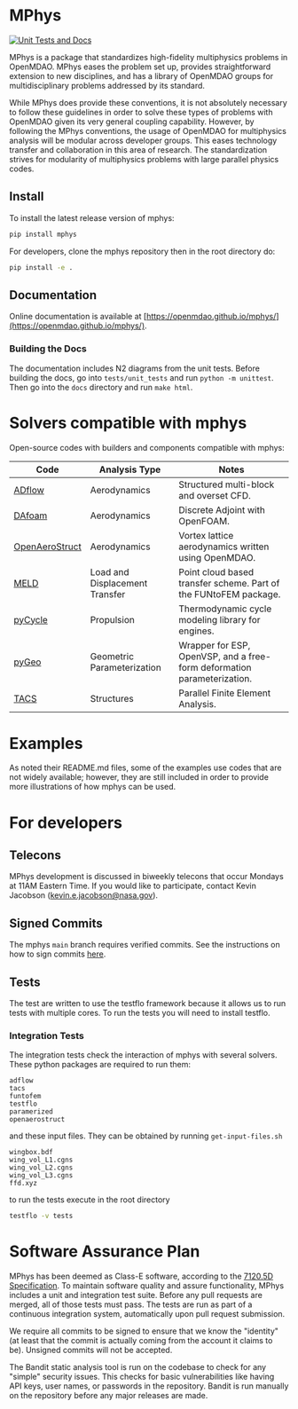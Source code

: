 # MPhys
[![Unit Tests and Docs](https://github.com/OpenMDAO/mphys/actions/workflows/unit_tests_and_docs.yml/badge.svg)](https://github.com/OpenMDAO/mphys/actions/workflows/unit_tests_and_docs.yml)

MPhys is a package that standardizes high-fidelity multiphysics problems in OpenMDAO.
MPhys eases the problem set up, provides straightforward extension to new disciplines, and has a library of OpenMDAO groups for multidisciplinary problems addressed by its standard.

While MPhys does provide these conventions, it is not absolutely necessary to follow these guidelines in order to solve these types of problems with OpenMDAO given its very general coupling capability.
However, by following the MPhys conventions, the usage of OpenMDAO for multiphysics analysis will be modular across developer groups.
This eases technology transfer and collaboration in this area of research.
The standardization strives for modularity of multiphysics problems with large parallel physics codes.

## Install
To install the latest release version of mphys:
```bash
pip install mphys
```

For developers, clone the mphys repository then in the root directory do:
```bash
pip install -e .
```

## Documentation
Online documentation is available at [https://openmdao.github.io/mphys/](https://openmdao.github.io/mphys/).

### Building the Docs
The documentation includes N2 diagrams from the unit tests. Before building the docs, go into `tests/unit_tests` and run `python -m unittest`.
Then go into the `docs` directory and run `make html`.

# Solvers compatible with mphys
Open-source codes with builders and components compatible with mphys:

| Code                                                       | Analysis Type                  | Notes                                                                   |
|------------------------------------------------------------|--------------------------------|-------------------------------------------------------------------------|
| [ADflow](https://github.com/mdolab/adflow)                 | Aerodynamics                   | Structured multi-block and overset CFD.                                 |
| [DAfoam](https://github.com/mdolab/dafoam)                 | Aerodynamics                   | Discrete Adjoint with OpenFOAM.                                         |
| [OpenAeroStruct](https://github.com/mdolab/openaerostruct) | Aerodynamics                   | Vortex lattice aerodynamics written using OpenMDAO.                     |
| [MELD](https://github.com/smdogroup/funtofem)              | Load and Displacement Transfer | Point cloud based transfer scheme. Part of the FUNtoFEM package.        |
| [pyCycle](https://github.com/OpenMDAO/pyCycle)             | Propulsion                     | Thermodynamic cycle modeling library for engines.                       |
| [pyGeo](https://github.com/mdolab/pygeo)                   | Geometric Parameterization     | Wrapper for ESP, OpenVSP, and a free-form deformation parameterization. |
| [TACS](https://github.com/smdogroup/tacs)                  | Structures                     | Parallel Finite Element Analysis.                                       |

# Examples
As noted their README.md files, some of the examples use codes that are not widely available;
however, they are still included in order to provide more illustrations of how mphys can be used.

# For developers

## Telecons

MPhys development is discussed in biweekly telecons that occur Mondays at 11AM Eastern Time.
If you would like to participate, contact Kevin Jacobson (kevin.e.jacobson@nasa.gov).

## Signed Commits
The mphys `main` branch requires verified commits. See the instructions on how to sign commits [here](https://openmdao.org/newdocs/versions/latest/other_useful_docs/developer_docs/signing_commits.html).

## Tests
The test are written to use the testflo framework because it allows us to run tests with multiple cores.
To run the tests you will need to install testflo.

### Integration Tests
The integration tests check the interaction of mphys with several solvers.
These python packages are required to run them:
```
adflow
tacs
funtofem
testflo
paramerized
openaerostruct
```
and these input files. They can be obtained by running `get-input-files.sh`
```
wingbox.bdf
wing_vol_L1.cgns
wing_vol_L2.cgns
wing_vol_L3.cgns
ffd.xyz
```

to run the tests execute in the root directory
```bash
testflo -v tests
```

# Software Assurance Plan

MPhys has been deemed as Class-E software, according to the [7120.5D Specification](https://www.nasa.gov/pdf/423715main_NPR_7120-5_HB_FINAL-02-25-10.pdf).
To maintain software quality and assure functionality, MPhys includes a unit and integration test suite.
Before any pull requests are merged, all of those tests must pass.
The tests are run as part of a continuous integration system, automatically upon pull request submission.

We require all commits to be signed to ensure that we know the "identity" (at least that the commit is actually coming from the account it claims to be).
Unsigned commits will not be accepted.

The Bandit static analysis tool is run on the codebase to check for any "simple" security issues.
This checks for basic vulnerabilities like having API keys, user names, or passwords in the repository.
Bandit is run manually on the repository before any major releases are made.
